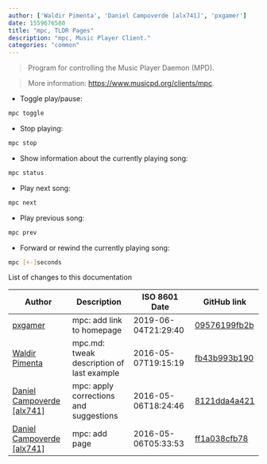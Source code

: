 ```yaml
---
author: ['Waldir Pimenta', 'Daniel Campoverde [alx741]', 'pxgamer']
date: 1559676580
title: "mpc, TLDR Pages"
description: "mpc, Music Player Client."
categories: "common"
---
```

> Program for controlling the Music Player Daemon (MPD).

> More information: <https://www.musicpd.org/clients/mpc>.

- Toggle play/pause:

```bash
mpc toggle
```

- Stop playing:

```bash
mpc stop
```

- Show information about the currently playing song:

```bash
mpc status
```

- Play next song:

```bash
mpc next
```

- Play previous song:

```bash
mpc prev
```

- Forward or rewind the currently playing song:

```bash
mpc [+-]seconds
```
List of changes to this documentation


Author | Description | ISO 8601 Date | GitHub link
------|-----|-----|-----
[pxgamer](mailto:owzie123@gmail.com) | mpc: add link to homepage | 2019-06-04T21:29:40 | [09576199fb2b](https://github.com/tldr-pages/tldr/commit/09576199fb2b73d800c612dd102aeaa5ffd558f3)
[Waldir Pimenta](mailto:waldyrious@gmail.com) | mpc.md: tweak description of last example | 2016-05-07T19:15:19 | [fb43b993b190](https://github.com/tldr-pages/tldr/commit/fb43b993b1900ad1b5c259e38158cba86524852a)
[Daniel Campoverde [alx741]](mailto:alx741@riseup.net) | mpc: apply corrections and suggestions | 2016-05-06T18:24:46 | [8121dda4a421](https://github.com/tldr-pages/tldr/commit/8121dda4a4219e58f9f22125d0da0c984f1e0e14)
[Daniel Campoverde [alx741]](mailto:alx741@riseup.net) | mpc: add page | 2016-05-06T05:33:53 | [ff1a038cfb78](https://github.com/tldr-pages/tldr/commit/ff1a038cfb78e3cfc7822a160e434a43e9ecf4c9)

